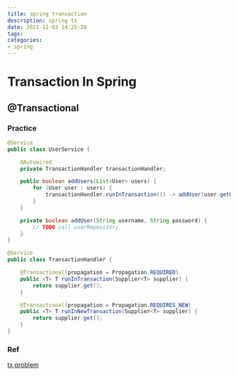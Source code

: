 ```yaml
---
title: spring transaction
description: spring tx
date: 2021-12-03 14:25:28
tags:
categories:
- spring
---
```


# Transaction In Spring

## @Transactional





### Practice 
```java
@Service
public class UserService {

    @Autowired
    private TransactionHandler transactionHandler;

    public boolean addUsers(List<User> users) {
        for (User user : users) {
            transactionHandler.runInTransaction(() -> addUser(user.getUsername, user.getPassword));
        }
    }

    private boolean addUser(String username, String password) {
        // TODO call userRepository
    }
}

@Service
public class TransactionHandler {

    @Transactional(propagation = Propagation.REQUIRED)
    public <T> T runInTransaction(Supplier<T> supplier) {
        return supplier.get();
    }

    @Transactional(propagation = Propagation.REQUIRES_NEW)
    public <T> T runInNewTransaction(Supplier<T> supplier) {
        return supplier.get();
    }
}
```




### Ref
[tx problem](https://stackoverflow.com/questions/3423972/spring-transaction-method-call-by-the-method-within-the-same-class-does-not-wo)